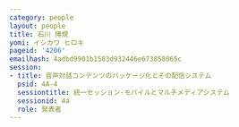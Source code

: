 ```yaml
---
category: people
layout: people
title: 石川 博規
yomi: イシカワ ヒロキ
pageid: '4206'
emailhash: 4adbd9901b1583d932446e673858065c
session:
- title: 音声対話コンテンツのパッケージ化とその配信システム
  psid: 4A-4
  sessiontitle: 統一セッション-モバイルとマルチメディアシステム
  sessionid: 4a
  role: 発表者
---
```

